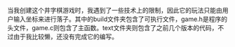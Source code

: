 当我创建这个井字棋游戏时，我遇到了一些技术上的限制，因此它的玩法只能由用户输入坐标来进行落子。其中的build文件夹包含了可执行文件，game.h是程序的头文件，game.c则包含了主函数。text文件夹则包含了之前几个版本的代码，不过由于我比较懒，还没有完成它的编写。

